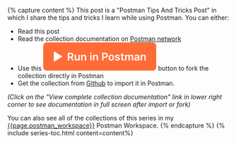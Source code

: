 {% capture content %}
This post is a "Postman Tips And Tricks Post" in which I share the tips and tricks I learn while using Postman.
You can either:

- Read this post
- Read the collection documentation on [Postman network]({{page.postman_collection_documentation}})
- Use this [![Run in Postman](/images/commons/run-in-postman.svg)]({{page.postman_collection_run}}) button to fork the collection directly in Postman
- Get the collection from [Github]({{page.postman_collection_github}}) to import it in Postman.

_(Click on the "View complete collection documentation" link in lower right corner to see documentation in full screen after import or fork)_

You can also see all of the collections of this series in my [{{page.postman_workspace}}]({{page.postman_workspace_url}}) Postman Workspace.
{% endcapture %}
{% include series-toc.html content=content%}